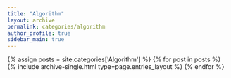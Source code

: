 ```yaml
---
title: "Algorithm"
layout: archive
permalink: categories/algorithm
author_profile: true
sidebar_main: true
---
```



{% assign posts = site.categories['Algorithm'] %}
{% for post in posts %} {% include archive-single.html type=page.entries_layout %} {% endfor %}
